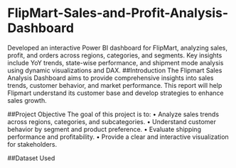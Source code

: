 # FlipMart-Sales-and-Profit-Analysis-Dashboard
Developed an interactive Power BI dashboard for FlipMart, analyzing sales, profit, and orders across regions, categories, and segments. Key insights include YoY trends, state-wise performance, and shipment mode analysis using dynamic visualizations and DAX.
##Introduction
The Flipmart Sales Analysis Dashboard aims to provide comprehensive insights into sales trends, customer behavior, and market performance. This report will help Flipmart understand its customer base and develop strategies to enhance sales growth.

##Project Objective
The goal of this project is to:
•	Analyze sales trends across regions, categories, and subcategories.
•	Understand customer behavior by segment and product preference.
•	Evaluate shipping performance and profitability.
•	Provide a clear and interactive visualization for stakeholders.

##Dataset Used
